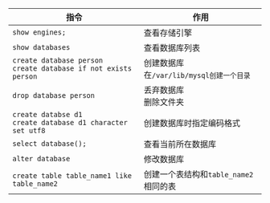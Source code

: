 
|指令|作用|
|---|---|
|`show engines;`|查看存储引擎|
|`show databases`|查看数据库列表|
|`create database person` <br>`create database if not exists person`|创建数据库<br>在`/var/lib/mysql创建一个目录`|
|`drop database person`|丢弃数据库<br>删除文件夹|
|`create databse d1`<br>`create database d1 character set utf8`|创建数据库时指定编码格式|
|`select database();`|查看当前所在数据库|
|`alter database`|修改数据库|
|`create table table_name1 like table_name2`|创建一个表结构和`table_name2`相同的表|